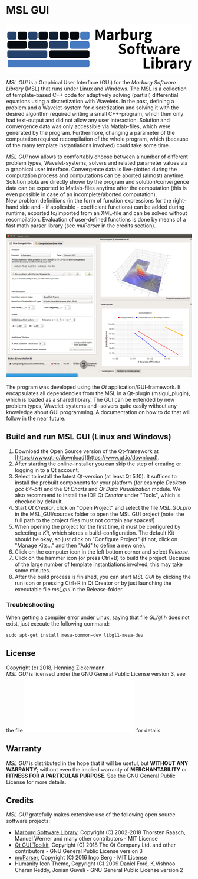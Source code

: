 # MSL GUI

![MSL Logo](sources/GUI/resources/icons/Logo-Marburg-Software-Library.png)

*MSL GUI* is a Graphical User Interface (GUI) for the *Marburg Software Library* (MSL) that runs under Linux and Windows. The MSL is a collection of template-based C++ code for adaptively solving (partial) differential equations using a discretization with Wavelets. In the past, defining a problem and a Wavelet-system for discretization and solving it with the desired algorithm required writing a small C++-program, which then only had text-output and did not allow any user interaction. Solution and convergence data was only accessible via Matlab-files, which were generated by the program. Furthermore, changing a parameter of the computation required recompilation of the whole program, which (because of the many template instantiations involved) could take some time.

*MSL GUI* now allows to comfortably choose between a number of different problem types, Wavelet-systems, solvers and related parameter values via a graphical user interface. Convergence data is live-plotted during the computation process and computations can be aborted (almost) anytime. Solution plots are directly shown by the program and solution/convergence data can be exported to Matlab-files anytime after the computation (this is even possible in case of an incomplete/aborted computation).  
New problem definitions (in the form of function expressions for the right-hand side and - if applicable - coefficient functions) can be added during runtime, exported to/imported from an XML-file and can be solved without recompilation. Evaluation of user-defined functions is done by means of a fast math parser library (see *muParser* in the credits section).

![Screenshot](screenshot_MSL_GUI.png)

The program was developed using the *Qt* application/GUI-framework. It encapsulates all dependencies from the MSL in a Qt-plugin (mslgui_plugin), which is loaded as a shared library. The GUI can be extended by new problem types, Wavelet-systems and -solvers quite easily without any knowledge about GUI programming. A documentation on how to do that will follow in the near future.

## Build and run MSL GUI (Linux and Windows)

1. Download the Open Source version of the Qt-framework at [https://www.qt.io/download](https://www.qt.io/download).
2. After starting the online-installer you can skip the step of creating or logging in to a Qt account.
3. Select to install the latest Qt-version (at least Qt 5.10). It suffices to install the prebuilt components for your platform (for example *Desktop gcc 64-bit*) and the *Qt Charts* and *Qt Data Visualization* module. We also recommend to install the IDE *Qt Creator* under "Tools", which is checked by default.
4. Start *Qt Creator*, click on "Open Project" and select the file *MSL_GUI.pro* in the MSL_GUI/sources folder to open the MSL GUI project (note: the full path to the project files must not contain any spaces!)
5. When opening the project for the first time, it must be configured by selecting a *Kit*, which stores a build-configuration. The default Kit should be okay, so just click on "Configure Project" (if not, click on "Manage Kits..." and then "Add" to define a new one).
6. Click on the computer icon in the left bottom corner and select *Release*.
7. Click on the hammer icon (or press Ctrl+B) to build the project. Because of the large number of template instantiations involved, this may take some minutes.
8. After the build process is finished, you can start *MSL GUI* by clicking the run icon or pressing Ctrl+R in Qt Creator or by just launching the executable file *msl_gui* in the Release-folder.

### Troubleshooting

When getting a compiler error under Linux, saying that file *GL/gl.h* does not exist, just execute the following command:

    sudo apt-get install mesa-common-dev libgl1-mesa-dev

## License

Copyright (c) 2018, Henning Zickermann  
*MSL GUI* is licensed under the GNU General Public License version 3, see the file ![COPYING.txt](COPYING.txt) for details.

## Warranty

*MSL GUI* is distributed in the hope that it will be useful, but **WITHOUT ANY WARRANTY**; without even the implied warranty of **MERCHANTABILITY** or **FITNESS FOR A PARTICULAR PURPOSE**. See the GNU General Public License for more details.

## Credits

*MSL GUI* gratefully makes extensive use of the following open source software projects:

* [Marburg Software Library](https://github.com/wavelet-and-multiscale-library/Marburg_Software_Library), Copyright (C) 2002-2018 Thorsten Raasch, Manuel Werner and many other contributors - MIT License
* [Qt GUI Toolkit](https://www.qt.io/), Copyright (C) 2018 The Qt Company Ltd. and other contributors - GNU General Public License version 3
* [muParser](http://beltoforion.de/article.php?a=muparser), Copyright (C) 2016 Ingo Berg - MIT License
* Humanity Icon Theme, Copyright (C) 2009 Daniel Foré, K.Vishnoo Charan Reddy, Jonian Guveli - GNU General Public License version 2

